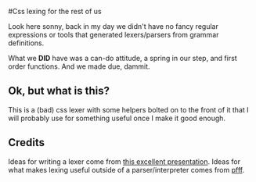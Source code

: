 #Css lexing for the rest of us

Look here sonny, back in my day we didn't have no fancy regular expressions or tools that generated lexers/parsers from grammar definitions. 

What we **DID** have was a can-do attitude, a spring in our step, and first order functions. And we made due, dammit.

## Ok, but what is this?

This is a (bad) css lexer with some helpers bolted on to the front of it that I will probably use for something useful once I make it good enough.

## Credits

Ideas for writing a lexer come from [this excellent presentation](http://rspace.googlecode.com/hg/slide/lex.html).
Ideas for what makes lexing useful outside of a parser/interpreter comes from [pfff](https://github.com/facebook/pfff).